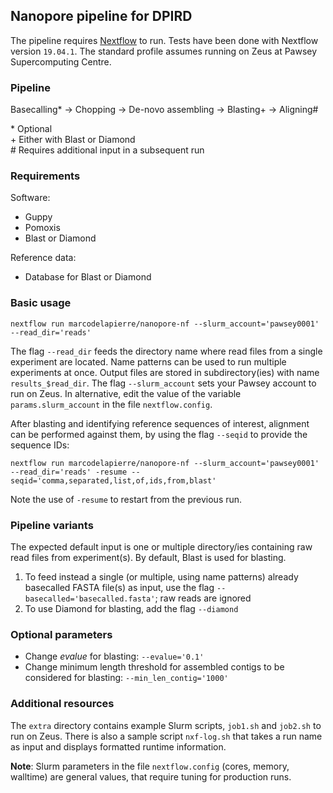 ## Nanopore pipeline for DPIRD

The pipeline requires [Nextflow](https://github.com/nextflow-io/nextflow) to run. 
Tests have been done with Nextflow version `19.04.1`. 
The standard profile assumes running on Zeus at Pawsey Supercomputing Centre.


### Pipeline

Basecalling\* -> Chopping -> De-novo assembling -> Blasting\+ -> Aligning\#

\* Optional  
\+ Either with Blast or Diamond  
\# Requires additional input in a subsequent run


### Requirements

Software:
* Guppy
* Pomoxis
* Blast or Diamond

Reference data:
* Database for Blast or Diamond


### Basic usage

```
nextflow run marcodelapierre/nanopore-nf --slurm_account='pawsey0001' --read_dir='reads'
```

The flag `--read_dir` feeds the directory name where read files from a single experiment are located. 
Name patterns can be used to run multiple experiments at once. Output files are stored in subdirectory(ies) with name `results_$read_dir`. 
The flag `--slurm_account` sets your Pawsey account to run on Zeus. In alternative, edit the value of the variable `params.slurm_account` in the file `nextflow.config`.

After blasting and identifying reference sequences of interest, alignment can be performed against them, by using the flag `--seqid` to provide the sequence IDs:

```
nextflow run marcodelapierre/nanopore-nf --slurm_account='pawsey0001' --read_dir='reads' -resume --seqid='comma,separated,list,of,ids,from,blast'
```

Note the use of `-resume` to restart from the previous run.


### Pipeline variants

The expected default input is one or multiple directory/ies containing raw read files from experiment(s). By default, Blast is used for blasting.

1. To feed instead a single (or multiple, using name patterns) already basecalled FASTA file(s) as input, use the flag `--basecalled='basecalled.fasta'`; raw reads are ignored
2. To use Diamond for blasting, add the flag `--diamond`


### Optional parameters

* Change *evalue* for blasting: `--evalue='0.1'`
* Change minimum length threshold for assembled contigs to be considered for blasting: `--min_len_contig='1000'`


### Additional resources

The `extra` directory contains example Slurm scripts, `job1.sh` and `job2.sh` to run on Zeus. There is also a sample script `nxf-log.sh` that takes a run name as input and displays formatted runtime information.


**Note**: Slurm parameters in the file `nextflow.config` (cores, memory, walltime) are general values, that require tuning for production runs.
